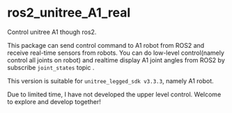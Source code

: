 # ros2_unitree_A1_real
Control unitree A1 though ros2.   

This package can send control command to A1 robot from ROS2 and receive real-time sensors from robots. You can do low-level control(namely control all joints on robot) and realtime display A1 joint angles from ROS2 by subscribe `joint_states` topic .  

This version is suitable for  `unitree_legged_sdk v3.3.3`, namely A1 robot.

Due to limited time, I have not developed the upper level control. Welcome to explore and develop together!

